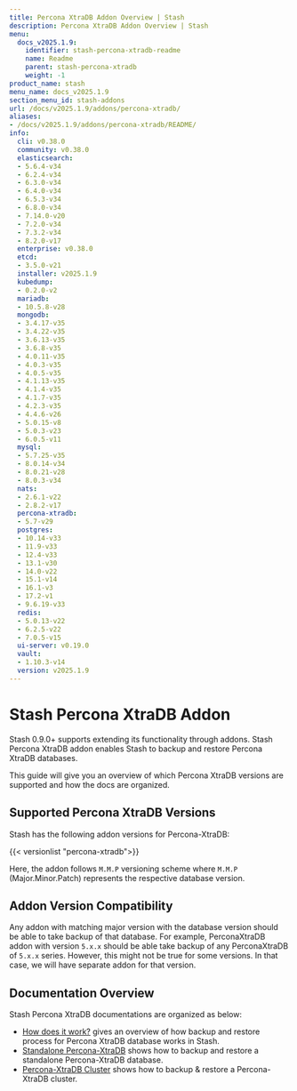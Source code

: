 ```yaml
---
title: Percona XtraDB Addon Overview | Stash
description: Percona XtraDB Addon Overview | Stash
menu:
  docs_v2025.1.9:
    identifier: stash-percona-xtradb-readme
    name: Readme
    parent: stash-percona-xtradb
    weight: -1
product_name: stash
menu_name: docs_v2025.1.9
section_menu_id: stash-addons
url: /docs/v2025.1.9/addons/percona-xtradb/
aliases:
- /docs/v2025.1.9/addons/percona-xtradb/README/
info:
  cli: v0.38.0
  community: v0.38.0
  elasticsearch:
  - 5.6.4-v34
  - 6.2.4-v34
  - 6.3.0-v34
  - 6.4.0-v34
  - 6.5.3-v34
  - 6.8.0-v34
  - 7.14.0-v20
  - 7.2.0-v34
  - 7.3.2-v34
  - 8.2.0-v17
  enterprise: v0.38.0
  etcd:
  - 3.5.0-v21
  installer: v2025.1.9
  kubedump:
  - 0.2.0-v2
  mariadb:
  - 10.5.8-v28
  mongodb:
  - 3.4.17-v35
  - 3.4.22-v35
  - 3.6.13-v35
  - 3.6.8-v35
  - 4.0.11-v35
  - 4.0.3-v35
  - 4.0.5-v35
  - 4.1.13-v35
  - 4.1.4-v35
  - 4.1.7-v35
  - 4.2.3-v35
  - 4.4.6-v26
  - 5.0.15-v8
  - 5.0.3-v23
  - 6.0.5-v11
  mysql:
  - 5.7.25-v35
  - 8.0.14-v34
  - 8.0.21-v28
  - 8.0.3-v34
  nats:
  - 2.6.1-v22
  - 2.8.2-v17
  percona-xtradb:
  - 5.7-v29
  postgres:
  - 10.14-v33
  - 11.9-v33
  - 12.4-v33
  - 13.1-v30
  - 14.0-v22
  - 15.1-v14
  - 16.1-v3
  - 17.2-v1
  - 9.6.19-v33
  redis:
  - 5.0.13-v22
  - 6.2.5-v22
  - 7.0.5-v15
  ui-server: v0.19.0
  vault:
  - 1.10.3-v14
  version: v2025.1.9
---
```


# Stash Percona XtraDB Addon

Stash 0.9.0+ supports extending its functionality through addons. Stash Percona XtraDB addon enables Stash to backup and restore Percona XtraDB databases.

This guide will give you an overview of which Percona XtraDB versions are supported and how the docs are organized.

## Supported Percona XtraDB Versions


Stash has the following addon versions for Percona-XtraDB:

{{< versionlist "percona-xtradb">}}

Here, the addon follows `M.M.P` versioning scheme where `M.M.P` (Major.Minor.Patch) represents the respective database version.

## Addon Version Compatibility

Any addon with matching major version with the database version should be able to take backup of that database. For example, PerconaXtraDB addon with version `5.x.x` should be able take backup of any PerconaXtraDB of `5.x.x` series. However, this might not be true for some versions. In that case, we will have separate addon for that version.

## Documentation Overview

Stash Percona XtraDB documentations are organized as below:

- [How does it work?](/docs/v2025.1.9/addons/percona-xtradb/overview/) gives an overview of how backup and restore process for Percona XtraDB database works in Stash.
- [Standalone Percona-XtraDB](/docs/v2025.1.9/addons/percona-xtradb/standalone/) shows how to backup and restore a standalone Percona-XtraDB database.
- [Percona-XtraDB Cluster](/docs/v2025.1.9/addons/percona-xtradb/cluster/) shows how to backup & restore  a Percona-XtraDB cluster.

